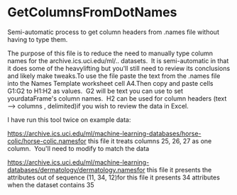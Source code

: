 # GetColumnsFromDotNames
Semi-automatic process to get column headers from .names file without having to type them.

The purpose of this file is to reduce the need to manually type column names for the archive.ics.uci.edu/ml/.. datasets.  It is semi-automatic in that it does some of the heavylifting but you'll still need to review its conclusions and likely make tweaks.To use the file paste the text from the .names file into the Names Template worksheet cell A4.Then copy and paste cells G1:G2 to H1:H2 as values.  G2 will be text you can use to set yourdataFrame's column names.  H2 can be used for column headers (text --> columns , delimited)if you wish to review the data in Excel.

I have run this tool twice on example data:

https://archive.ics.uci.edu/ml/machine-learning-databases/horse-colic/horse-colic.namesfor this file it treats columns 25, 26, 27 as one column.  You'll need to modify to match the data

https://archive.ics.uci.edu/ml/machine-learning-databases/dermatology/dermatology.namesfor this file it presents the attributes out of sequence (11, 34, 12)for this file it presents 34 attributes when the dataset contains 35
